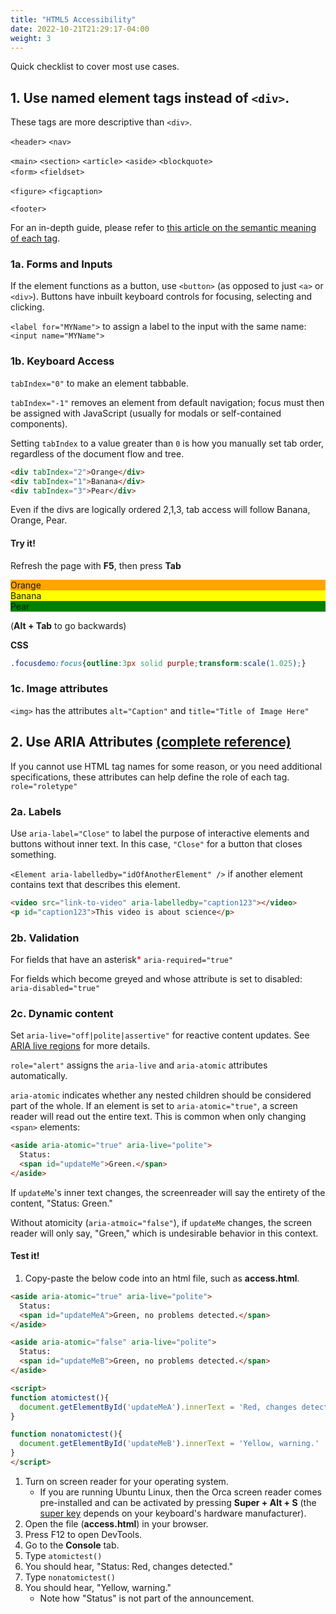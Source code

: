 ```yaml
---
title: "HTML5 Accessibility"
date: 2022-10-21T21:29:17-04:00
weight: 3
---
```


Quick checklist to cover most use cases.

## 1. Use named element tags instead of `<div>`.

These tags are more descriptive than `<div>`.

`<header>`
`<nav>`

`<main>`
`<section>`
`<article>`
`<aside>`
`<blockquote>`  
`<form>` `<fieldset>`  


`<figure>` `<figcaption>`

`<footer>`

For an in-depth guide, please refer to [this article on the semantic meaning of each tag](https://developer.mozilla.org/en-US/docs/Web/HTML/Element).

### 1a. Forms and Inputs

If the element functions as a button, use `<button>` (as opposed to just `<a>` or `<div>`). Buttons have inbuilt keyboard controls for focusing, selecting and clicking.

`<label for="MYName">` to assign a label to the input with the same name: `<input name="MYName">`

### 1b. Keyboard Access

`tabIndex="0"` to make an element tabbable.

`tabIndex="-1"` removes an element from default navigation; focus must then be assigned with JavaScript (usually for modals or self-contained components).

Setting `tabIndex` to a value greater than `0` is how you manually set tab order, regardless of the document flow and tree.

```html
<div tabIndex="2">Orange</div>
<div tabIndex="1">Banana</div>
<div tabIndex="3">Pear</div>
```

Even if the divs are logically ordered 2,1,3, tab access will follow Banana, Orange, Pear.

#### Try it!

Refresh the page with **F5**, then press **Tab**

<style>.focusdemo:focus{outline:3px solid purple;transform:scale(1.025);}</style>

<div tabIndex="2" class="focusdemo" style="background-color:orange">Orange</div>
<div tabIndex="1" class="focusdemo" style="background-color:yellow">Banana</div>
<div tabIndex="3" class="focusdemo" style="background-color:green">Pear</div>

(**Alt + Tab** to go backwards)

**CSS**

```css
.focusdemo:focus{outline:3px solid purple;transform:scale(1.025);}
```

### 1c. Image attributes

`<img>` has the attributes `alt="Caption"` and `title="Title of Image Here"`

## 2. Use ARIA Attributes [(complete reference)](https://www.w3.org/TR/wai-aria-1.1/)

If you cannot use HTML tag names for some reason, or you need additional specifications, these attributes can help define the role of each tag.
`role="roletype"`

### 2a. Labels

Use `aria-label="Close"` to label the purpose of interactive elements and buttons without inner text. In this case, `"Close"` for a button that closes something.

`<Element aria-labelledby="idOfAnotherElement" />` if another element contains text that describes this element.

```html
<video src="link-to-video" aria-labelledby="caption123"></video>
<p id="caption123">This video is about science</p>
```

### 2b. Validation

For fields that have an asterisk<span style="color:red;">*</span>  `aria-required="true"`

For fields which become greyed and whose attribute is set to disabled: `aria-disabled="true"`

### 2c. Dynamic content

Set `aria-live="off|polite|assertive"` for reactive content updates. See [ARIA live regions](https://developer.mozilla.org/en-US/docs/Web/Accessibility/ARIA/ARIA_Live_Regions) for more details.

`role="alert"` assigns the `aria-live` and `aria-atomic` attributes automatically.

`aria-atomic` indicates whether any nested children should be considered part of the whole. If an element is set to `aria-atomic="true"`, a screen reader will read out the entire text. This is common when only changing `<span>` elements:

```html
<aside aria-atomic="true" aria-live="polite">
  Status:
  <span id="updateMe">Green.</span>
</aside>
```

If `updateMe`'s inner text changes, the screenreader will say the entirety of the content, "Status: Green."

Without atomicity (`aria-atmoic="false"`), if `updateMe` changes, the screen reader will only say, "Green," which is undesirable behavior in this context.


#### Test it!

1. Copy-paste the below code into an html file, such as **access.html**.

```html
<aside aria-atomic="true" aria-live="polite">
  Status:
  <span id="updateMeA">Green, no problems detected.</span>
</aside>

<aside aria-atomic="false" aria-live="polite">
  Status:
  <span id="updateMeB">Green, no problems detected.</span>
</aside>

<script>
function atomictest(){
  document.getElementById('updateMeA').innerText = 'Red, changes detected.'
}

function nonatomictest(){
  document.getElementById('updateMeB').innerText = 'Yellow, warning.'
}
</script>
```


1. Turn on screen reader for your operating system.
   - If you are running Ubuntu Linux, then the Orca screen reader comes pre-installed and can be activated by pressing **Super + Alt + S** (the [super key](https://help.ubuntu.com/stable/ubuntu-help/keyboard-key-super.html.en) depends on your keyboard's hardware manufacturer).
2. Open the file (**access.html**) in your browser.
3. Press F12 to open DevTools.
4. Go to the **Console** tab.
5. Type `atomictest()`
6. You should hear, "Status: Red, changes detected."
7. Type `nonatomictest()`
8. You should hear, "Yellow, warning."
   - Note how "Status" is not part of the announcement.


<script>
  document.addEventListener('keyup', function() {console.log(document.activeElement)})
</script>